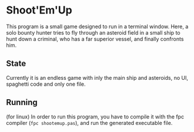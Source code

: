 # Shoot'Em'Up
This program is a small game designed to run in a terminal window. Here, a solo bounty hunter tries to fly through an asteroid field in a small ship to hunt down
a criminal, who has a far superior vessel, and finally confronts him.

## State
Currently it is an endless game with inly the main ship and asteroids, no UI, spaghetti code and only one file.

## Running
(for linux) In order to run this program, you have to compile it with the fpc compiler (`fpc shootemup.pas`), and run the generated executable file.
